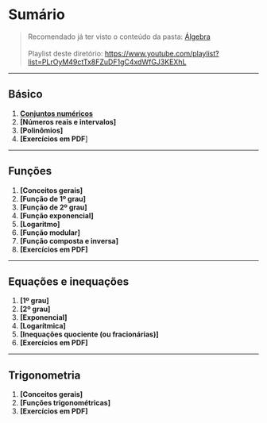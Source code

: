 # Sumário

> Recomendado já ter visto o conteúdo da pasta: [Álgebra](https://github.com/joao-pedro-angelo/AventurasPi/tree/main/algebra)<br><br>
> Playlist deste diretório: https://www.youtube.com/playlist?list=PLrOyM49ctTx8FZuDF1gC4xdWfGJ3KEXhL

---
## Básico
1. **[Conjuntos numéricos](teoria/conjuntosTeoria.pdf)**
2. **[Números reais e intervalos]**
3. **[Polinômios]**
4. **[Exercícios em PDF**]

---
## Funções
1. **[Conceitos gerais]**
2. **[Função de 1º grau]**
3. **[Função de 2º grau]**
4. **[Função exponencial]**
5. **[Logaritmo]**
6. **[Função modular]**
7. **[Função composta e inversa]**
8. **[Exercícios em PDF]**

---
## Equações e inequações
1. **[1º grau]**
2. **[2º grau]**
3. **[Exponencial]**
4. **[Logarítmica]**
5. **[Inequações quociente (ou fracionárias)]**
6. **[Exercícios em PDF]**

---
## Trigonometria

1. **[Conceitos gerais]**
2. **[Funções trigonométricas]**
3. **[Exercícios em PDF]**

